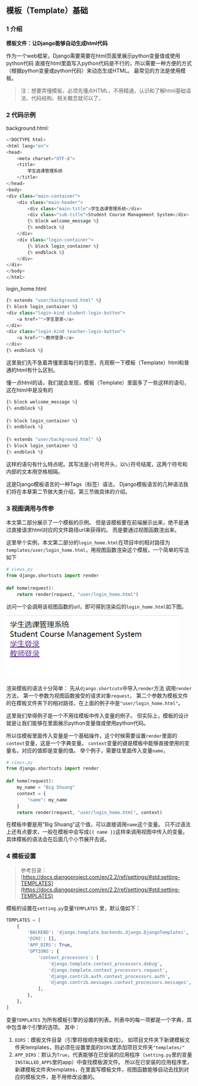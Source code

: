## 模板（Template）基础
### 1 介绍
**模板文件：让Django能够自动生成html代码**

作为一个web框架，Django需要需要在html页面里展示python变量值或使用python代码
直接在html里面写入python代码是不行的，所以需要一种方便的方式（根据python变量或python代码）来动态生成HTML。
最常见的方法是使用模板。

> 注：想要弄懂模板，必须先懂点HTML，不用精通，认识和了解html基础语法、代码结构、相关概念就可以了，
### 2 代码示例
background.html:
```python
<!DOCTYPE html>
<html lang="en">
<head>
    <meta charset="UTF-8">
    <title>
        学生选课管理系统
    </title>
</head>
<body>
<div class="main-container">
    <div class="main-header">
        <div class="main-title">学生选课管理系统</div>
        <div class="sub-title">Student Course Management System</div>
        {% block welcome_message %}
        {% endblock %}
    </div>
    <div class="login-container">
        {% block login_container %}
        {% endblock %}
    </div>
</div>
</body>
</html>

```
login_home.html
```python
{% extends "user/background.html" %}
{% block login_container %}
<div class="login-kind student-login-button">
    <a href="">学生登录</a>
</div>
<div class="login-kind teacher-login-button">
    <a href="">教师登录</a>
</div>
{% endblock %}
```
这里我们先不急着弄懂里面每行的意思，先观察一下模板（Template）html和普通的html有什么区别。

懂一点html的话，我们就会发现，模板（Template）里面多了一些这样的语句，这在html中是没有的
```python
{% block welcome_message %}
{% endblock %}

{% block login_container %}
{% endblock %}

{% extends "user/background.html" %}
{% block login_container %}
{% endblock %}
```
这样的语句有什么特点呢。其写法是`{%`符号开头，以`%}`符号结尾，这两个符号和内部的文本用空格相隔。

这是Django模板语言的一种Tags（标签）语法，
Django模板语言的几种语法我们将在本章第二节做大类介绍，第三节做具体的介绍。

### 3 视图调用与传参
本文第二部分展示了一个模板的示例。
但是该模板要在前端展示出来，绝不是通过直接请求html对应的文件路径url来获得的。
而是要通过视图函数渲出来。

这里举个实例，本文第二部分的`login_home.html`在项目中的相对路径为
`templates/user/login_home.html`，用视图函数渲染这个模板，一个简单的写法如下
```python
# views.py
from django.shortcuts import render

def home(request):
    return render(request, "user/login_home.html")
```
访问一个会调用该视图函数的url，即可得到渲染后的`login_home.html`如下图。

![在这里插入图片描述](https://raw.githubusercontent.com/BigShuang/Django-personal-note-course/main/imgs/3_1_01.png)

渲染模板的语法十分简单：
先从`django.shortcuts`中导入`render`方法
调用`render`方法，
第一个参数为视图函数接受的请求对象`request`，
第二个参数为模板文件的在模板文件夹下的相对路径，在上面的例子中是`"user/login_home.html"`。

这里我们举得例子是一个不用往模板中传入变量的例子。
但实际上，模板的设计就是让我们能够在里面展示python变量值或使用python代码。

所以往模板里面传入变量是一个基础操作，这个时候需要设置`render`里面的`context`变量，这是一个字典变量。
`context`变量的键是模板中能够直接使用的变量名，对应的值即是变量的值。
举个例子，需要往里面传入变量`name`，
```python
# views.py
from django.shortcuts import render

def home(request):
    my_name = "Big Shuang"
    context = {
        "name": my_name
    }
    return render(request, "user/login_home.html", context)
```

在模板中要是用"Big Shuang"这个值，可以直接调用`name`这个变量。
只不过语法上还有点要求，一般在模板中会写成`{{ name }}`这样来调用视图中传入的变量。
具体模板的语法会在后面几个小节展开去说。

### 4 模板设置

> 参考目录：[https://docs.djangoproject.com/en/2.2/ref/settings/#std:setting-TEMPLATES](https://docs.djangoproject.com/en/2.2/ref/settings/#std:setting-TEMPLATES)

模板的设置在`setting.py`变量`TEMPLATES` 里，默认值如下：
```python
TEMPLATES = [
    {
        'BACKEND': 'django.template.backends.django.DjangoTemplates',
        'DIRS': [],
        'APP_DIRS': True,
        'OPTIONS': {
            'context_processors': [
                'django.template.context_processors.debug',
                'django.template.context_processors.request',
                'django.contrib.auth.context_processors.auth',
                'django.contrib.messages.context_processors.messages',
            ],
        },
    },
]
```
变量`TEMPLATES` 为所有模板引擎的设置的列表。列表中的每一项都是一个字典，其中包含单个引擎的选项。
其中：

 1. `DIRS`：模板文件目录（引擎将按顺序搜索查找）。
    如项目文件夹下新建模板文件夹templates，则必须在设置里面的`DIRS`里添加项目文件夹`"templates/"`
 2. `APP_DIRS`：默认为`True`，代表能够在已安装的应用程序（`setting.py`里的变量`INSTALLED_APPS`里的app）中查找模板源文件。
    所以在已安装的应用程序里，新建模板文件夹templates，在里面写模板文件，视图函数能够自动去找到对应的模板文件，是不用修改设置的。

